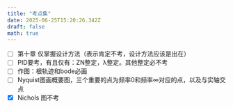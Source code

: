 ```yaml
---
title: "考点集"
date: 2025-06-25T15:20:26.342Z
draft: false
math: true
---
```


- [ ] 第十章 仅掌握设计方法（表示肯定不考，设计方法应该是出在）  
- [ ] PID要考，有且仅有：ZN整定，λ整定。其他整定必不考  
- [ ] 作图：根轨迹和bode必画  
- [ ] Nyquist图画概要图，三个重要的点为频率0和频率∞对应的点，以及与实轴交点  
- [x] Nichols 图不考